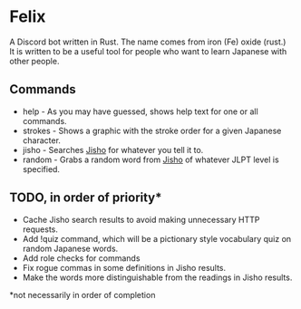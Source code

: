 # Felix
A Discord bot written in Rust. The name comes from iron (Fe) oxide (rust.) <br/>
It is written to be a useful tool for people who want to learn Japanese with other people.
## Commands
- help - As you may have guessed, shows help text for one or all commands.
- strokes - Shows a graphic with the stroke order for a given Japanese character.
- jisho - Searches [Jisho](http://jisho.org) for whatever you tell it to.
- random - Grabs a random word from [Jisho](http://jisho.org) of whatever JLPT level is specified.

## TODO, in order of priority*
- Cache Jisho search results to avoid making unnecessary HTTP requests.
- Add !quiz command, which will be a pictionary style vocabulary quiz on random Japanese words.
- Add role checks for commands
- Fix rogue commas in some definitions in Jisho results.
- Make the words more distinguishable from the readings in Jisho results.

*not necessarily in order of completion

